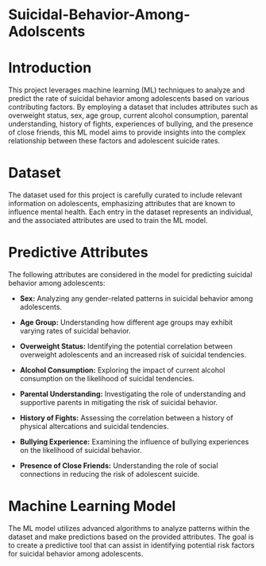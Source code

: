 # Suicidal-Behavior-Among-Adolscents 

# Introduction
This project leverages machine learning (ML) techniques to analyze and predict the rate of suicidal behavior among adolescents based on various contributing factors. By employing a dataset that includes attributes such as overweight status, sex, age group, current alcohol consumption, parental understanding, history of fights, experiences of bullying, and the presence of close friends, this ML model aims to provide insights into the complex relationship between these factors and adolescent suicide rates.

# Dataset
The dataset used for this project is carefully curated to include relevant information on adolescents, emphasizing attributes that are known to influence mental health. Each entry in the dataset represents an individual, and the associated attributes are used to train the ML model.

# Predictive Attributes
The following attributes are considered in the model for predicting suicidal behavior among adolescents:


- **Sex:** Analyzing any gender-related patterns in suicidal behavior among adolescents.

- **Age Group:** Understanding how different age groups may exhibit varying rates of suicidal behavior.

- **Overweight Status:** Identifying the potential correlation between overweight adolescents and an increased risk of suicidal tendencies.

- **Alcohol Consumption:** Exploring the impact of current alcohol consumption on the likelihood of suicidal tendencies.

- **Parental Understanding:** Investigating the role of understanding and supportive parents in mitigating the risk of suicidal behavior.

- **History of Fights:** Assessing the correlation between a history of physical altercations and suicidal tendencies.

- **Bullying Experience:** Examining the influence of bullying experiences on the likelihood of suicidal behavior.

- **Presence of Close Friends:** Understanding the role of social connections in reducing the risk of adolescent suicide.

# Machine Learning Model
The ML model utilizes advanced algorithms to analyze patterns within the dataset and make predictions based on the provided attributes. The goal is to create a predictive tool that can assist in identifying potential risk factors for suicidal behavior among adolescents.
